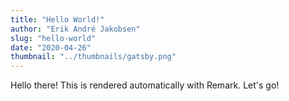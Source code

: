 ```yaml
---
title: "Hello World!"
author: "Erik André Jakobsen"
slug: "hello-world"
date: "2020-04-26"
thumbnail: "../thumbnails/gatsby.png"
---
```


Hello there! This is rendered automatically with Remark. Let's go!
